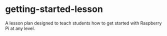 getting-started-lesson
======================

A lesson plan designed to teach students how to get started with Raspberry Pi at any level.
